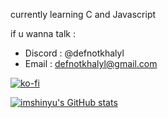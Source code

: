 currently learning C and Javascript

if u wanna talk :
- Discord : @defnotkhalyl
- Email : defnotkhalyl@gmail.com

[![ko-fi](https://ko-fi.com/img/githubbutton_sm.svg)](https://ko-fi.com/imshinyuu)

[![imshinyu's GitHub stats](https://github-readme-stats.vercel.app/api?username=imshinyu&show_icons=true&theme=radical)](https://github.com/imshinyu)
<br>

